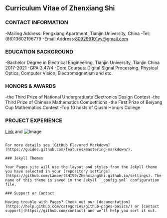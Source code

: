 ## Curriculum Vitae of Zhenxiang Shi
### CONTACT INFORMATION
-Mailing Address: Pengxiang Apartment, Tianjin University, China
-Tel:(86)13602196779
-Email Address:809299101yy@gmail.com

### EDUCATION BACKGROUND
-Bachelor Degree in Electrical Engineering, Tianjin University, Tianjin China     2017-2021
-GPA:3.47/4
-Core Courses: Digital Signal Processing, Physical Optics, Computer Vision, Electromagnetism and etc.

### HONORS & AWARDS
-the Third Prize of National Undergraduate Electronics Design Contest
-the Third Prize of Chinese Mathematics Competitions
-the First Prize of Beiyang Cup Mathematics Contest
-Top 10 hosts of Qiushi Honors College

### PROJECT EXPERIENCE


[Link](url) and ![Image](src)
```

For more details see [GitHub Flavored Markdown](https://guides.github.com/features/mastering-markdown/).

### Jekyll Themes

Your Pages site will use the layout and styles from the Jekyll theme you have selected in your [repository settings](https://github.com/LambertSHI99/ZhenxiangShi.github.io/settings). The name of this theme is saved in the Jekyll `_config.yml` configuration file.

### Support or Contact

Having trouble with Pages? Check out our [documentation](https://help.github.com/categories/github-pages-basics/) or [contact support](https://github.com/contact) and we’ll help you sort it out.
